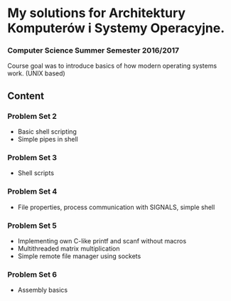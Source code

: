 # My solutions for  __Architektury Komputerów i Systemy Operacyjne__.

### Computer Science Summer Semester 2016/2017

Course goal was to introduce basics of how modern operating systems work. (UNIX based)

## Content

### Problem Set 2

* Basic shell scripting
* Simple pipes in shell

### Problem Set 3

* Shell scripts

### Problem Set 4

* File properties, process communication with SIGNALS, simple shell

### Problem Set 5

* Implementing own C-like printf and scanf without macros
* Multithreaded matrix multiplication
* Simple remote file manager using sockets

### Problem Set 6

* Assembly basics

